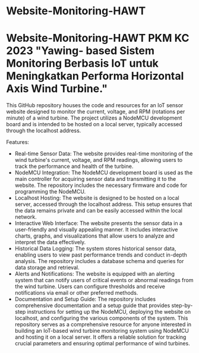# Website-Monitoring-HAWT
# Website-Monitoring-HAWT PKM KC 2023 "Yawing- based Sistem Monitoring Berbasis IoT untuk Meningkatkan Performa Horizontal Axis Wind Turbine."
This GitHub repository houses the code and resources for an IoT sensor website designed to monitor the current, voltage, and RPM (rotations per minute) of a wind turbine. The project utilizes a NodeMCU development board and is intended to be hosted on a local server, typically accessed through the localhost address.

Features:
- Real-time Sensor Data: The website provides real-time monitoring of the wind turbine's current, voltage, and RPM readings, allowing users to track the performance and health of the turbine.
- NodeMCU Integration: The NodeMCU development board is used as the main controller for acquiring sensor data and transmitting it to the website. The repository includes the necessary firmware and code for programming the NodeMCU.
- Localhost Hosting: The website is designed to be hosted on a local server, accessed through the localhost address. This setup ensures that the data remains private and can be easily accessed within the local network.
- Interactive Web Interface: The website presents the sensor data in a user-friendly and visually appealing manner. It includes interactive charts, graphs, and visualizations that allow users to analyze and interpret the data effectively.
- Historical Data Logging: The system stores historical sensor data, enabling users to view past performance trends and conduct in-depth analysis. The repository includes a database schema and queries for data storage and retrieval.
- Alerts and Notifications: The website is equipped with an alerting system that can notify users of critical events or abnormal readings from the wind turbine. Users can configure thresholds and receive notifications via email or other preferred methods.
- Documentation and Setup Guide: The repository includes comprehensive documentation and a setup guide that provides step-by-step instructions for setting up the NodeMCU, deploying the website on localhost, and configuring the various components of the system.
This repository serves as a comprehensive resource for anyone interested in building an IoT-based wind turbine monitoring system using NodeMCU and hosting it on a local server. It offers a reliable solution for tracking crucial parameters and ensuring optimal performance of wind turbines.
